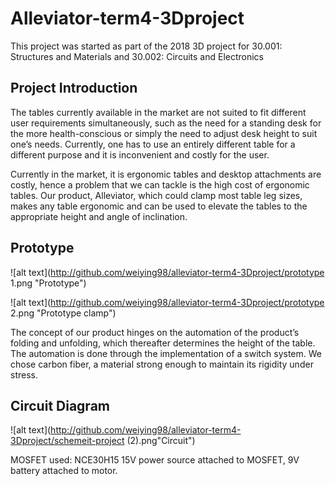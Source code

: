 # Alleviator-term4-3Dproject

This project was started as part of the 2018 3D project for 30.001: Structures and Materials and 30.002: Circuits and Electronics

## Project Introduction
The tables currently available in the market are not suited to fit different user requirements simultaneously, such as the need for a standing desk for the more health-conscious or simply the need to adjust desk height to suit one’s needs. Currently, one has to use an entirely different table for a different purpose and it is inconvenient and costly for the user.  
 
Currently in the market, it is ergonomic tables and desktop attachments are costly, hence a problem that we can tackle is the high cost of ergonomic tables. Our product, Alleviator, which could clamp most table leg sizes, makes any table ergonomic and can be used to elevate the tables to the appropriate height and angle of inclination.

## Prototype 
![alt text](http://github.com/weiying98/alleviator-term4-3Dproject/prototype 1.png "Prototype")

![alt text](http://github.com/weiying98/alleviator-term4-3Dproject/prototype 2.png "Prototype clamp")

The concept of our product hinges on the automation of the product’s folding and unfolding, which thereafter determines the height of the table. The automation is done through the implementation of a switch system. We chose carbon fiber, a material strong enough to maintain its rigidity under stress.

## Circuit Diagram
![alt text](http://github.com/weiying98/alleviator-term4-3Dproject/schemeit-project (2).png"Circuit")

MOSFET used: NCE30H15
15V power source attached to MOSFET, 9V battery attached to motor. 
